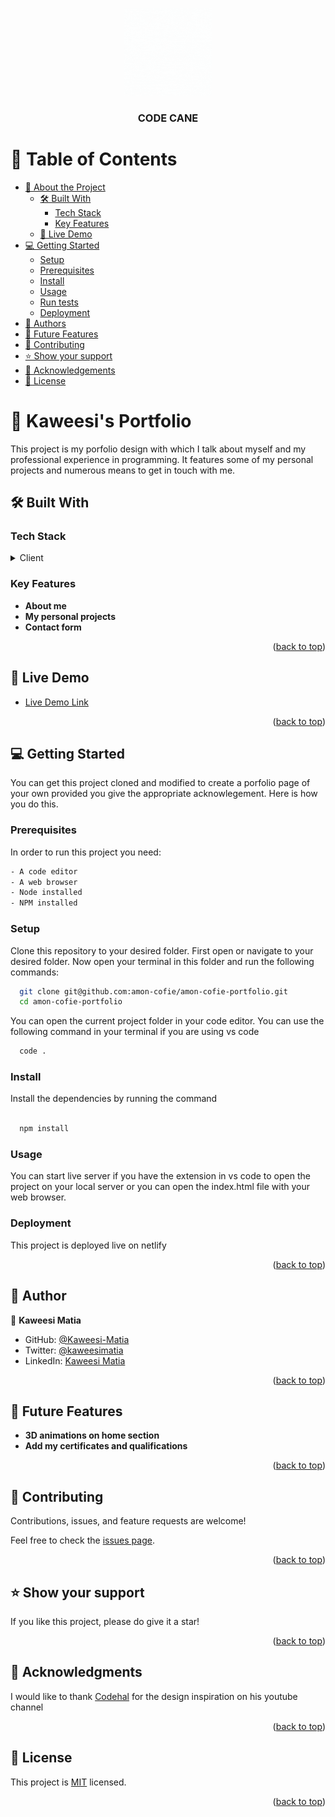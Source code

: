 <a name="readme-top"></a>

<div align="center">
  <!-- You are encouraged to replace this logo with your own! Otherwise you can also remove it -->
  <img src="images/logo/logo_white.gif" alt="code cane logo" width="140"  height="auto" />
  <br/>

  <h3><b>CODE CANE</b></h3>

</div>

<!-- TABLE OF CONTENTS -->

# 📗 Table of Contents

- [📖 About the Project](#about-project)
  - [🛠 Built With](#built-with)
    - [Tech Stack](#tech-stack)
    - [Key Features](#key-features)
  - [🚀 Live Demo](#live-demo)
- [💻 Getting Started](#getting-started)
  - [Setup](#setup)
  - [Prerequisites](#prerequisites)
  - [Install](#install)
  - [Usage](#usage)
  - [Run tests](#run-tests)
  - [Deployment](#triangular_flag_on_post-deployment)
- [👥 Authors](#authors)
- [🔭 Future Features](#future-features)
- [🤝 Contributing](#contributing)
- [⭐️ Show your support](#support)
- [🙏 Acknowledgements](#acknowledgements)
- [📝 License](#license)

<!-- PROJECT DESCRIPTION -->

# 📖 Kaweesi's Portfolio<a name="about-project"></a>

This project is my porfolio design with which I talk about myself and my professional experience in programming. It features some of my personal projects and numerous means to get in touch with me.

## 🛠 Built With <a name="built-with"></a>

### Tech Stack <a name="tech-stack"></a>


<details>
  <summary>Client</summary>
  <ul>
    <li>HTML</li>
    <li>CSS</li>
    <li>JavaScript</li>
  </ul>
</details>

<!-- Features -->

### Key Features <a name="key-features"></a>

- **About me**
- **My personal projects**
- **Contact form**

<p align="right">(<a href="#readme-top">back to top</a>)</p>

<!-- LIVE DEMO -->

## 🚀 Live Demo <a name="live-demo"></a>


- [Live Demo Link](https://thunderous-dolphin-e7afb8.netlify.app)

<p align="right">(<a href="#readme-top">back to top</a>)</p>

<!-- GETTING STARTED -->

## 💻 Getting Started <a name="getting-started"></a>

You can get this project cloned and modified to create a porfolio page of your own provided you give the appropriate acknowlegement. Here is how you do this.

### Prerequisites

In order to run this project you need:



```sh
- A code editor
- A web browser
- Node installed
- NPM installed
```
 

### Setup

Clone this repository to your desired folder.
First open or navigate to your desired folder.
Now open your terminal in this folder and run the following commands:



```sh
  git clone git@github.com:amon-cofie/amon-cofie-portfolio.git
  cd amon-cofie-portfolio  
```

You can open the current project folder in your code editor.
You can use the following command in your terminal if you are using vs code

```sh
  code .
```



### Install

Install the dependencies by running the command



```sh
  
  npm install
```


### Usage

You can start live server if you have the extension in vs code to open the project on your local server or you can open the index.html file with your web browser.


### Deployment

This project is deployed live on netlify 

<p align="right">(<a href="#readme-top">back to top</a>)</p>

<!-- AUTHORS -->

## 👥 Author <a name="authors"></a>


👤 **Kaweesi Matia**

- GitHub: [@Kaweesi-Matia](https://github.com/Kaweesi-Matia)
- Twitter: [@kaweesimatia](https://twitter.com/kaweesimatia)
- LinkedIn: [Kaweesi Matia](https://www.linkedin.com/in/kaweesi-matia/)

<p align="right">(<a href="#readme-top">back to top</a>)</p>

<!-- FUTURE FEATURES -->

## 🔭 Future Features <a name="future-features"></a>


- **3D animations on home section**
- **Add my certificates and qualifications**


<p align="right">(<a href="#readme-top">back to top</a>)</p>

<!-- CONTRIBUTING -->

## 🤝 Contributing <a name="contributing"></a>

Contributions, issues, and feature requests are welcome!

Feel free to check the [issues page](https://github.com/Kaweesi-Matia/Portfolio/issues).

<p align="right">(<a href="#readme-top">back to top</a>)</p>

<!-- SUPPORT -->

## ⭐️ Show your support <a name="support"></a>
If you like this project, please do give it a star!

<p align="right">(<a href="#readme-top">back to top</a>)</p>

<!-- ACKNOWLEDGEMENTS -->

## 🙏 Acknowledgments <a name="acknowledgements"></a>


I would like to thank [Codehal](https://www.youtube.com/@codehal) for the design inspiration on his youtube channel

<p align="right">(<a href="#readme-top">back to top</a>)</p>

<!-- LICENSE -->

## 📝 License <a name="license"></a>

This project is [MIT](./LICENSE) licensed.

<p align="right">(<a href="#readme-top">back to top</a>)</p>
